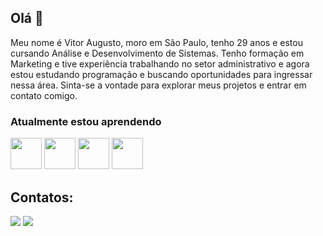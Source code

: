 ## Olá 👋

Meu nome é Vitor Augusto, moro em São Paulo, tenho 29 anos e estou cursando Análise e Desenvolvimento de Sistemas. Tenho formação em Marketing e tive experiência trabalhando no setor administrativo e agora estou estudando programação e buscando oportunidades para ingressar nessa área. Sinta-se a vontade para explorar meus projetos e entrar em contato comigo. 
### Atualmente estou aprendendo 
<img src="https://cdn.jsdelivr.net/gh/devicons/devicon@latest/icons/csharp/csharp-original.svg" height=50 width=50 /> <img src="https://cdn.jsdelivr.net/gh/devicons/devicon@latest/icons/microsoftsqlserver/microsoftsqlserver-original-wordmark.svg" height=50 width=50 /> <img src="https://cdn.jsdelivr.net/gh/devicons/devicon@latest/icons/python/python-original.svg" height=50 width=50 /> <img src="https://cdn.jsdelivr.net/gh/devicons/devicon@latest/icons/c/c-original.svg" height=50 width=50 />
## Contatos:
<div>
<a href = "mailto:vitor.acb@hotmail.com"><img loading="lazy" src="https://img.shields.io/badge/Gmail-D14836?style=for-the-badge&logo=gmail&logoColor=white" target="_blank"></a>
<a href="https://www.linkedin.com/in/vitor-augustocb/" target="_blank"><img loading="lazy" src="https://img.shields.io/badge/-LinkedIn-%230077B5?style=for-the-badge&logo=linkedin&logoColor=white" target="_blank"></a>   
</div>          
          
<!--
**vitoraugustocb/vitoraugustocb** is a ✨ _special_ ✨ repository because its `README.md` (this file) appears on your GitHub profile.

Here are some ideas to get you started:

- 🔭 I’m currently working on ...
- 🌱 I’m currently learning ...
- 👯 I’m looking to collaborate on ...
- 🤔 I’m looking for help with ...
- 💬 Ask me about ...
- 📫 How to reach me: ...
- 😄 Pronouns: ...
- ⚡ Fun fact: ...
-->
